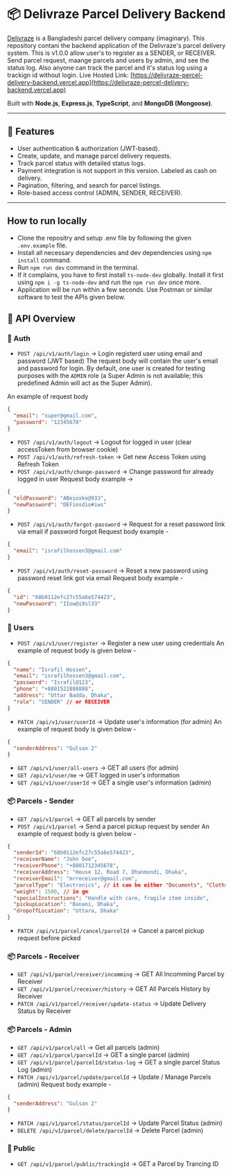 # 📦 Delivraze Parcel Delivery Backend

[Delivraze](https://delivraze-percel-delivery-backend.vercel.app) is a Bangladeshi parcel delivery company (imaginary). This repository contani the backend application of the Delivraze's parcel delivery system. This is v1.0.0 allow user's to register as a SENDER, or RECEIVER. Send parcel request, maange parcels and users by admin, and see the status log. Also anyone can track the parcel and it's status log using a trackign id without login. Live Hosted Link: [https://delivraze-percel-delivery-backend.vercel.app](https://delivraze-percel-delivery-backend.vercel.app)

Built with **Node.js**, **Express.js**, **TypeScript**, and **MongoDB (Mongoose)**.

---

## 🚀 Features

- User authentication & authorization (JWT-based).
- Create, update, and manage parcel delivery requests.
- Track parcel status with detailed status logs.
- Payment integration is not support in this version. Labeled as cash on delivery.
- Pagination, filtering, and search for parcel listings.
- Role-based access control (ADMIN, SENDER, RECEIVER).

---

## How to run locally

- Clone the repositry and setup .env file by following the given `.env.example` file.
- Install all necessary dependencies and dev dependencies using `npm install` command.
- Run `npm run dev` command in the terminal.
- If it complains, you have to first install `ts-node-dev` globally. Install it first using `npm i -g ts-node-dev` and run the `npm run dev` once more.
- Application will be run within a few seconds. Use Postman or similar software to test the APIs given below.

## 📑 API Overview

### 🔐 Auth

- `POST /api/v1/auth/login` → Login registerd user using email and password (JWT based)
  The request body will contain the user's email and password for login. By default, one user is created for testing purposes with the `ADMIN` role (a Super Admin is not available; this predefined Admin will act as the Super Admin).

An example of request body

```json
{
  "email": "super@gmail.com",
  "password": "12345678"
}
```

- `POST /api/v1/auth/logout` → Logout for logged in user (clear accessToken from browser cookie)
- `POST /api/v1/auth/refresh-token` → Get new Access Token using Refresh Token
- `POST /api/v1/auth/change-password` → Change password for already logged in user
  Request body example ->

```json
{
  "oldPassword": "ABeioxko@933",
  "newPassword": "DEFiosdio#iws"
}
```

- `POST /api/v1/auth/forgot-password` → Request for a reset password link via email if password forgot
  Request body example -

```json
{
  "email": "israfilhossen3@gmail.com"
}
```

- `POST /api/v1/auth/reset-password` → Reset a new password using password reset link got via email
  Request body example -

```json
{
  "id": "68b0112efc27c55a6e574423",
  "newPassword": "IIow@i9sl33"
}
```

### 👤 Users

- `POST /api/v1/user/register` → Register a new user using credentials
  An example of request body is given below -

```json
{
  "name": "Israfil Hossen",
  "email": "israfilhossen3@gmail.com",
  "password": "Israfil@123",
  "phone": "+8801522888888",
  "address": "Uttar Badda, Dhaka",
  "role": "SENDER" // or RECEIVER
}
```

- `PATCH /api/v1/user/userId` → Update user's information (for admin)
  An example of request body is given below -

```json
{
  "senderAddress": "Gulsan 2"
}
```

- `GET /api/v1/user/all-users` → GET all users (for admin)
- `GET /api/v1/user/me` → GET logged in user's information
- `GET /api/v1/user/userId` → GET a single user's information (admin)

### 📦 Parcels - Sender

- `GET /api/v1/parcel` → GET all parcels by sender
- `POST /api/v1/parcel` → Send a parcel pickup request by sender
  An example of request body is given below -

```json
{
  "senderId": "68b0112efc27c55a6e574423",
  "receiverName": "John Doe",
  "receiverPhone": "+8801712345678",
  "receiverAddress": "House 12, Road 7, Dhanmondi, Dhaka",
  "receiverEmail": "mrreceiver@gmail.com",
  "parcelType": "Electronics", // it can be either "Documents", "Cloths", "Books", "Cosmetics", "Toys","Electronics",
  "weight": 1500, // in gm
  "specialInstructions": "Handle with care, fragile item inside",
  "pickupLocation": "Banani, Dhaka",
  "dropoffLocation": "Uttara, Dhaka"
}
```

- `PATCH /api/v1/parcel/cancel/parcelId` → Cancel a parcel pickup request before picked

### 📦 Parcels - Receiver

- `GET /api/v1/parcel/receiver/incomming` → GET All Incomming Parcel by Receiver
- `GET /api/v1/parcel/receiver/history` → GET All Parcels History by Receiver
- `PATCH /api/v1/parcel/receiver/update-status` → Update Delivery Status by Receiver

### 📦 Parcels - Admin

- `GET /api/v1/parcel/all` → Get all parcels (admin)
- `GET /api/v1/parcel/parcelId` → GET a single parcel (admin)
- `GET /api/v1/parcel/parcelId/status-log` → GET a single parcel Status Log (admin)
- `PATCH /api/v1/parcel/update/parcelId` → Update / Manage Parcels (admin)
  Request body example -

```json
{
  "senderAddress": "Gulsan 2"
}
```

- `PATCH /api/v1/parcel/status/parcelId` → Update Parcel Status (admin)
- `DELETE /api/v1/parcel/delete/parcelId` → Delete Parcel (admin)

### 👥 Public

- `GET /api/v1/parcel/public/trackingId` → GET a Parcel by Trancing ID
